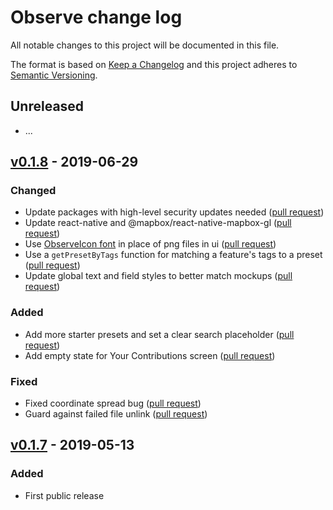 # Observe change log

All notable changes to this project will be documented in this file.

The format is based on [Keep a Changelog](http://keepachangelog.com/) and this project adheres to [Semantic Versioning](http://semver.org/).

## Unreleased

- ...

## [v0.1.8] - 2019-06-29

### Changed
- Update packages with high-level security updates needed ([pull request](https://github.com/developmentseed/observe/pull/38))
- Update react-native and @mapbox/react-native-mapbox-gl  ([pull request](https://github.com/developmentseed/observe/pull/47))
- Use [ObserveIcon font](https://github.com/developmentseed/observe-icon-font) in place of png files in ui ([pull request](https://github.com/developmentseed/observe/pull/59))
- Use a `getPresetByTags` function for matching a feature's tags to a preset ([pull request](https://github.com/developmentseed/observe/pull/59))
- Update global text and field styles to better match mockups ([pull request](https://github.com/developmentseed/observe/pull/58))

### Added
- Add more starter presets and set a clear search placeholder ([pull request](https://github.com/developmentseed/observe/pull/31))
- Add empty state for Your Contributions screen ([pull request](https://github.com/developmentseed/observe/pull/69))

### Fixed
- Fixed coordinate spread bug ([pull request](https://github.com/developmentseed/observe/pull/70))
- Guard against failed file unlink ([pull request](https://github.com/developmentseed/observe/pull/50))

## [v0.1.7] - 2019-05-13

### Added
- First public release

[Unreleased]: https://github.com/developmentseed/observe/compare/v0.1.8...HEAD
[v0.1.8]: https://github.com/developmentseed/observe/compare/v0.1.7...v0.1.8
[v0.1.7]: https://github.com/developmentseed/observe/compare/b7522e25f369fa9051e1b02cde40135ffacc755b...v0.1.7
